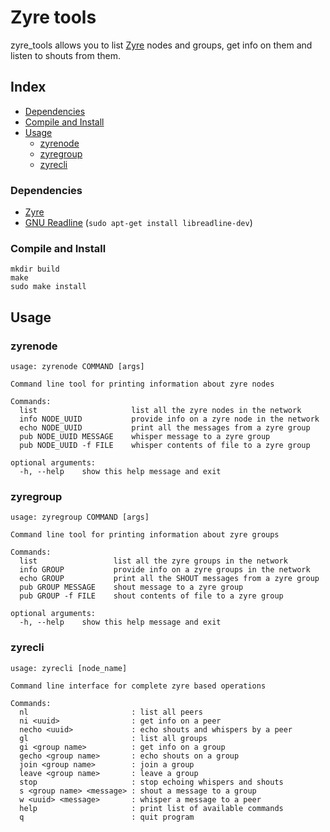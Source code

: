 # Zyre tools

zyre_tools allows you to list [Zyre](https://github.com/zeromq/zyre) nodes and groups, get info on them and listen to shouts from them.

## Index
- [Dependencies](#dependencies)
- [Compile and Install](#compile-and-install)
- [Usage](#usage)
  - [zyrenode](#zyrenode)
  - [zyregroup](#zyregroup)
  - [zyrecli](#zyrecli)

### Dependencies

- [Zyre](https://github.com/zeromq/zyre)
- [GNU Readline](http://tiswww.cwru.edu/php/chet/readline/rltop.html) (`sudo apt-get install libreadline-dev`)

### Compile and Install
```
mkdir build
make
sudo make install
```

## Usage
### zyrenode
```
usage: zyrenode COMMAND [args]

Command line tool for printing information about zyre nodes

Commands:
  list                     list all the zyre nodes in the network
  info NODE_UUID           provide info on a zyre node in the network
  echo NODE_UUID           print all the messages from a zyre group
  pub NODE_UUID MESSAGE    whisper message to a zyre group
  pub NODE_UUID -f FILE    whisper contents of file to a zyre group

optional arguments:
  -h, --help    show this help message and exit
```

### zyregroup
```
usage: zyregroup COMMAND [args]

Command line tool for printing information about zyre groups

Commands:
  list                 list all the zyre groups in the network
  info GROUP           provide info on a zyre groups in the network
  echo GROUP           print all the SHOUT messages from a zyre group
  pub GROUP MESSAGE    shout message to a zyre group
  pub GROUP -f FILE    shout contents of file to a zyre group

optional arguments:
  -h, --help    show this help message and exit
```

### zyrecli
```
usage: zyrecli [node_name]

Command line interface for complete zyre based operations

Commands:
  nl                       : list all peers
  ni <uuid>                : get info on a peer
  necho <uuid>             : echo shouts and whispers by a peer
  gl                       : list all groups
  gi <group name>          : get info on a group
  gecho <group name>       : echo shouts on a group
  join <group name>        : join a group
  leave <group name>       : leave a group
  stop                     : stop echoing whispers and shouts
  s <group name> <message> : shout a message to a group
  w <uuid> <message>       : whisper a message to a peer
  help                     : print list of available commands
  q                        : quit program
```
